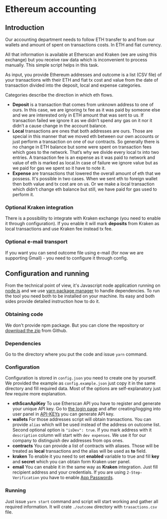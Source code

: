 # Ethereum accounting
## Introduction
Our accounting department needs to follow ETH transfer to and from our wallets and amount of spent on transactions costs. In ETH and fiat currency.

All that information is available at Etherscan and Kraken (we are using this exchange) but you receive raw data which is inconvenient to process manually. This simple script helps in this task.

As input, you provide Ethereum addresses and outcome is a list (CSV file) of your transactions with their ETH and fiat tx cost and value from the date of transaction divided into the deposit, local and expense categories.

Categories describe the direction in which eth flows.
- **Deposit** is a transaction that comes from unknown address to one of ours. In this case, we are ignoring tx fee as it was paid by someone else and we are interested only in ETH amount that was sent to us. If transaction failed we ignore it as we didn’t spend any gas on it nor it didn’t a cause change in the account balance.
- **Local** transactions are ones that both addresses are ours. Those are special in this manner that we moved eth between our own accounts or just perform a transaction on one of our contracts. So generally there is no change in ETH balance but some were spent on transaction fees which goes to the network. That’s why we divide every local tx into two entries. A transaction fee is an expense as it was paid to network and value of eth is marked as local.In case of failure we ignore value but as we paid for gas we spent so it have to note it.
- **Expense** are transactions that lowered the overall amount of eth that we possess. It's possible in two cases. When we sent eth to foreign wallet then both value and tx cost are on us. Or we make a local transaction which didn’t change eth balance but still, we have paid for gas used to perform it.

### Optional Kraken integration
There is a possibility to integrate with Kraken exchange (you need to enable it through configuration). If you enable it will mark **deposits** from Kraken as local transactions and use Kraken fee instead tx fee.

### Optional e-mail transport
If you want you can send outcome file using e-mail (for now we are supporting Gmail) - you need to configure it through config.

## Configuration and running

From the technical point of view, it's Javascript node application running on [node.js](https://nodejs.org/) and we use [yarn package manager](https://yarnpkg.com) to handle dependencies. To run the tool you need both to be installed on your machine. Its easy and both sides provide detailed instruction how to do it.

### Obtaining code
We don't provide npm package. But you can clone the repository or [download the zip](https://github.com/Neufund/commit.neufund.org/archive/master.zip) from Github.

### Dependencies
Go to the directory where you put the code and issue `yarn` command.

### Configuration
Configuration is stored in `config.json` you need to create one by yourself. We provided the example as `config.example.json` just copy it in the same directory and fill required data. Most of the options are self-explanatory just few require more explanation.
- **ethScanApiKey** To use Etherscan API you have to register and generate your unique API key. Go to [the login page](https://etherscan.io/login) and after creating/logging into user panel in [API-KEYs](https://etherscan.io/myapikey) you can generate API key.
- **wallets** For those addresses script will obtain transactions. You can provide `alias` which will be used instead of the address on outcome list. Second optional option is `"isDev": true`. If you mark address with it `description` column will start with `dev expenses`. We use it for our company to distinguish dev addresses from ops ones.
- **contracts** You can provide a list of contracts with aliases. Those will be treated as **local** transactions and the alias will be used as **to** field.
- **kraken** To enable it you need to set **enabled** variable to true and fill  **key** and **secret** which you can obtain form Kraken user panel.
- **email** You can enable it in the same way as **Kraken** integration. Just fill recipient address and your credentials. If you are using `2-Step-Verification` you have to enable [App Passwords](https://support.google.com/accounts/answer/185833).   

### Running
Just issue `yarn start` command and script will start working and gather all required information. It will crate `./outcome` directory with `trasactions.csv` file.
